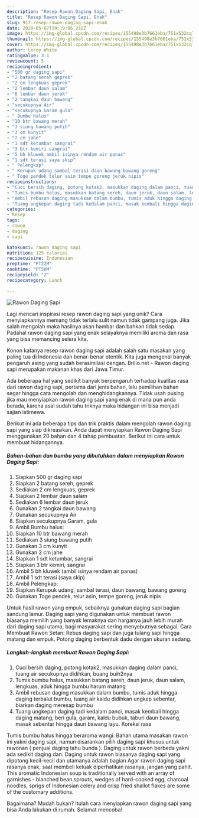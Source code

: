```yaml
---
description: "Resep Rawon Daging Sapi, Enak"
title: "Resep Rawon Daging Sapi, Enak"
slug: 917-resep-rawon-daging-sapi-enak
date: 2020-05-07T19:19:06.232Z
image: https://img-global.cpcdn.com/recipes/155498e3b7661eba/751x532cq70/rawon-daging-sapi-foto-resep-utama.jpg
thumbnail: https://img-global.cpcdn.com/recipes/155498e3b7661eba/751x532cq70/rawon-daging-sapi-foto-resep-utama.jpg
cover: https://img-global.cpcdn.com/recipes/155498e3b7661eba/751x532cq70/rawon-daging-sapi-foto-resep-utama.jpg
author: Leroy White
ratingvalue: 3.1
reviewcount: 5
recipeingredient:
- "500 gr daging sapi"
- "2 batang sereh geprek"
- "2 cm lengkuas geprek"
- "2 lembar daun salam"
- "6 lembar daun jeruk"
- "2 tangkai daun bawang"
- "secukupnya Air"
- "secukupnya Garam gula"
- " Bumbu halus"
- "10 btr bawang merah"
- "3 siung bawang putih"
- "3 cm kunyit"
- "2 cm jahe"
- "1 sdt ketumbar sangrai"
- "3 btr kemiri sangrai"
- "5 bh kluwek ambil isinya rendam air panas"
- "1 sdt terasi saya skip"
- " Pelengkap"
- " Kerupuk udang sambal terasi daun bawang bawang goreng"
- " Toge pendek telur asin tempe goreng jeruk nipis"
recipeinstructions:
- "Cuci bersih daging, potong kotak2, masukkan daging dalam panci, tuang air secukupnya didihkan, buang buih2nya"
- "Tumis bumbu halus, masukkan batang sereh, daun jeruk, daun salam, lengkuas, aduk hingga bumbu harum matang"
- "Ambil rebusan daging masukkan dalam bumbu, tumis aduk hingga daging terbalut bumbu, tuang air kaldu didihkan ungkep sebentar, biarkan daging meresap bumbu"
- "Tuang ungkepan daging tadi kedalam panci, masak kembali hingga daging matang, beri gula, garam, kaldu bubuk, taburi daun bawang, masak sebentar hingga daun bawang layu. Koreksi rasa"
categories:
- Resep
tags:
- rawon
- daging
- sapi

katakunci: rawon daging sapi 
nutrition: 125 calories
recipecuisine: Indonesian
preptime: "PT22M"
cooktime: "PT58M"
recipeyield: "2"
recipecategory: Lunch

---
```



![Rawon Daging Sapi](https://img-global.cpcdn.com/recipes/155498e3b7661eba/751x532cq70/rawon-daging-sapi-foto-resep-utama.jpg)

Lagi mencari inspirasi resep rawon daging sapi yang unik? Cara menyiapkannya memang tidak terlalu sulit namun tidak gampang juga. Jika salah mengolah maka hasilnya akan hambar dan bahkan tidak sedap. Padahal rawon daging sapi yang enak selayaknya memiliki aroma dan rasa yang bisa memancing selera kita.

Konon katanya resep rawon daging sapi adalah salah satu masakan yang paling tua di Indonesia dan benar-benar otentik. Kita juga mengenal banyak pengaruh asing yang sudah berasimilasi dengan. Brilio.net - Rawon daging sapi merupakan makanan khas dari Jawa Timur.

Ada beberapa hal yang sedikit banyak berpengaruh terhadap kualitas rasa dari rawon daging sapi, pertama dari jenis bahan, lalu pemilihan bahan segar hingga cara mengolah dan menghidangkannya. Tidak usah pusing jika mau menyiapkan rawon daging sapi yang enak di mana pun anda berada, karena asal sudah tahu triknya maka hidangan ini bisa menjadi sajian istimewa.


Berikut ini ada beberapa tips dan trik praktis dalam mengolah rawon daging sapi yang siap dikreasikan. Anda dapat menyiapkan Rawon Daging Sapi menggunakan 20 bahan dan 4 tahap pembuatan. Berikut ini cara untuk membuat hidangannya.

<!--inarticleads1-->

##### Bahan-bahan dan bumbu yang dibutuhkan dalam menyiapkan Rawon Daging Sapi:

1. Siapkan 500 gr daging sapi
1. Siapkan 2 batang sereh, geprek
1. Sediakan 2 cm lengkuas, geprek
1. Siapkan 2 lembar daun salam
1. Sediakan 6 lembar daun jeruk
1. Gunakan 2 tangkai daun bawang
1. Gunakan secukupnya Air
1. Siapkan secukupnya Garam, gula
1. Ambil  Bumbu halus:
1. Siapkan 10 btr bawang merah
1. Sediakan 3 siung bawang putih
1. Gunakan 3 cm kunyit
1. Gunakan 2 cm jahe
1. Siapkan 1 sdt ketumbar, sangrai
1. Siapkan 3 btr kemiri, sangrai
1. Ambil 5 bh kluwek (ambil isinya rendam air panas)
1. Ambil 1 sdt terasi (saya skip)
1. Ambil  Pelengkap:
1. Siapkan  Kerupuk udang, sambal terasi, daun bawang, bawang goreng
1. Gunakan  Toge pendek, telur asin, tempe goreng, jeruk nipis


Untuk hasil rawon yang empuk, sebaiknya gunakan daging sapi bagian sandung lamur. Daging sapi yang digunakan untuk membuat rawon biasanya memilih yang banyak lemaknya dan harganya jauh lebih murah dari daging sapi utama, bagi masyarakat sering menyebutnya sebagai. Cara Membuat Rawon Setan: Rebus daging sapi dan juga tulang sapi hingga matang dan empuk. Potong daging berbentuk dadu dengan ukuran sedang. 

<!--inarticleads2-->

##### Langkah-langkah membuat Rawon Daging Sapi:

1. Cuci bersih daging, potong kotak2, masukkan daging dalam panci, tuang air secukupnya didihkan, buang buih2nya
1. Tumis bumbu halus, masukkan batang sereh, daun jeruk, daun salam, lengkuas, aduk hingga bumbu harum matang
1. Ambil rebusan daging masukkan dalam bumbu, tumis aduk hingga daging terbalut bumbu, tuang air kaldu didihkan ungkep sebentar, biarkan daging meresap bumbu
1. Tuang ungkepan daging tadi kedalam panci, masak kembali hingga daging matang, beri gula, garam, kaldu bubuk, taburi daun bawang, masak sebentar hingga daun bawang layu. Koreksi rasa


Tumis bumbu halus hingga beraroma wangi. Bahan utama masakan rawon ini yakni daging sapi, namun disarankan pilih daging sapi khusus untuk rawonan ( penjual daging tahu bunda ). Daging untuk rawon berbeda yakni ada sedikit daging dan. Daging untuk rawon biasanya daging sapi yang dipotong kecil-kecil dan utamanya adalah bagian Agar rawon daging sapi rasanya enak, saat membeli keluak diperhatikan rasanya, jangan yang pahit. This aromatic Indonesian soup is traditionally served with an array of garnishes - blanched bean sprouts, wedges of hard-cooked egg, charcoal noodles, sprigs of Indonesian celery and crisp fried shallot flakes are some of the customary additions. 

Bagaimana? Mudah bukan? Itulah cara menyiapkan rawon daging sapi yang bisa Anda lakukan di rumah. Selamat mencoba!
